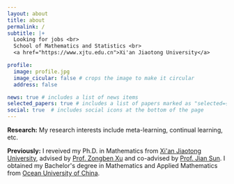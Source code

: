 ```yaml
---
layout: about
title: about
permalink: /
subtitle: |+
  Looking for jobs <br>
  School of Mathematics and Statistics <br>
  <a href="https://www.xjtu.edu.cn">Xi'an Jiaotong University</a>

profile:
  image: profile.jpg
  image_cicular: false # crops the image to make it circular
  address: false

news: true # includes a list of news items
selected_papers: true # includes a list of papers marked as "selected={true}"
social: true  # includes social icons at the bottom of the page
---
```

**Research:** My research interests include meta-learning, continual learning, etc.

**Previously:** I reveived my Ph.D. in Mathematics from [Xi'an Jiaotong University](https://www.xjtu.edu.cn/), advised by [Prof. Zongben Xu](https://gr.xjtu.edu.cn/en/web/zbxu) and co-advised by [Prof. Jian Sun](https://gr.xjtu.edu.cn/en/web/jiansun/publications). I obtained my Bachelor's degree in Mathematics and Applied Mathematics from [Ocean University of China](https://www.ouc.edu.cn/).
